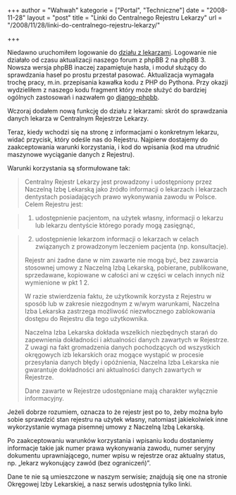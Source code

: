 +++
author = "Wahwah"
kategorie = ["Portal", "Techniczne"]
date = "2008-11-28"
layout = "post"
title = "Linki do Centralnego Rejestru Lekarzy"
url = "/2008/11/28/linki-do-centralnego-rejestru-lekarzy/"

+++

Niedawno uruchomiłem logowanie do [działu z lekarzami][1]. Logowanie nie działało od czasu aktualizacji naszego forum z phpBB 2 na phpBB 3. Nowsza wersja phpBB inaczej zapamiętuje hasła, i moduł służący do sprawdzania haseł po prostu przestał pasować. Aktualizacja wymagała trochę pracy, m.in. przepisania kawałka kodu z PHP do Pythona. Przy okazji wydzieliłem z naszego kodu fragment który może służyć do bardziej ogólnych zastosowań i nazwałem go [django-phpbb][2].

Wczoraj dodałem nową funkcję do działu z lekarzami: skrót do sprawdzania danych lekarza w Centralnym Rejestrze Lekarzy.

<!--more-->

Teraz, kiedy wchodzi się na stronę z informacjami o konkretnym lekarzu, widać przycisk, który odeśle nas do Rejestru. Najpierw dostajemy do zaakceptowania warunki korzystania, i kod do wpisania (kod ma utrudnić maszynowe wyciąganie danych z Rejestru).

Warunki korzystania są sformułowane tak:

> Centralny Rejestr Lekarzy jest prowadzony i udostępniony przez Naczelną Izbę Lekarską jako źródło informacji o lekarzach i lekarzach dentystach posiadających prawo wykonywania zawodu w Polsce. Celem Rejestru jest:
  
> 1. udostępnienie pacjentom, na użytek własny, informacji o lekarzu lub lekarzu dentyście którego porady mogą zasięgnąć,
  
> 2. udostępnienie lekarzom informacji o lekarzach w celach związanych z prowadzonym leczeniem pacjenta (np. konsultacje).
> 
> Rejestr ani żadne dane w nim zawarte nie mogą być, bez zawarcia stosownej umowy z Naczelną Izbą Lekarską, pobierane, publikowane, sprzedawane, kopiowane w całości ani w części w celach innych niż wymienione w pkt 1 2.
> 
> W razie stwierdzenia faktu, że użytkownik korzysta z Rejestru w sposób lub w zakresie niezgodnym z w/wym warunkami, Naczelna Izba Lekarska zastrzega możliwość niezwłocznego zablokowania dostępu do Rejestru dla tego użytkownika.
> 
> Naczelna Izba Lekarska dokłada wszelkich niezbędnych starań do zapewnienia dokładności i aktualności danych zawartych w Rejestrze. Z uwagi na fakt gromadzenia danych pochodzących od wszystkich okręgowych izb lekarskich oraz mogące wystąpić w procesie przesyłania danych błędy i opóźnienia, Naczelna Izba Lekarska nie gwarantuje dokładności ani aktualności danych zawartych w Rejestrze.
> 
> Dane zawarte w Rejestrze udostępniane mają charakter wyłącznie informacyjny.

Jeżeli dobrze rozumiem, oznacza to że rejestr jest po to, żeby można było sobie sprawdzić stan rejestru na użytek własny, natomiast jakiekolwiek inne wykorzystanie wymaga pisemnej umowy z Naczelną Izbą Lekarską.

Po zaakceptowaniu warunków korzystania i wpisaniu kodu dostaniemy informacje takie jak numer prawa wykonywania zawodu, numer seryjny dokumentu uprawniającego, numer wpisu w rejestrze oraz aktualny status, np. „lekarz wykonujący zawód (bez ograniczeń)”.

Dane te nie są umieszczone w naszym serwisie; znajdują się one na stronie Okręgowej Izby Lekarskiej, a nasz serwis udostępnia tylko linki.

 [1]: http://www.atopowe.pl/lekarze/
 [2]: http://code.google.com/p/django-phpbb/